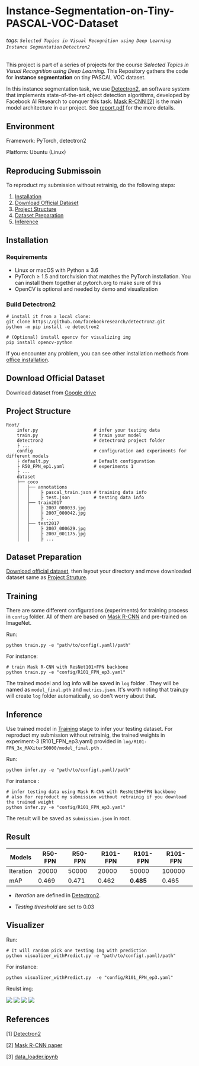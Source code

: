 # Instance-Segmentation-on-Tiny-PASCAL-VOC-Dataset

###### tags: `Selected Topics in Visual Recognition using Deep Learning` `Instance Segmentation` `Detectron2`

This project is part of a series of projects for the course *Selected Topics in Visual Recognition using Deep Learning*. This Repository gathers the code for **instance segmentation** on tiny PASCAL VOC dataset.

In this instance segmentation task, we use [Detectron2](https://github.com/facebookresearch/detectron2), an software system that implements state-of-the-art object detection algorithms, developed by Facebook AI Research to conquer this task. [Mask R-CNN [2]](https://arxiv.org/abs/1703.06870) is the main model architecture in our project. See [report.pdf](???) for the more details.

## Environment

Framework: PyTorch, detectron2

Platform: Ubuntu (Linux)

## Reproducing Submissoin
To reproduct my submission without retrainig, do the following steps:

1. [Installation](#Installation)
2. [Download Official Dataset](#Download-Official-Dataset)
3. [Project Structure](#Project-Structure)
4. [Dataset Preparation](#Dataset-Preparation)
5. [Inference](#Inference)

## Installation
### Requirements
- Linux or macOS with Python ≥ 3.6
- PyTorch ≥ 1.5 and torchvision that matches the PyTorch installation. You can install them together at pytorch.org to make sure of this
- OpenCV is optional and needed by demo and visualization

### Build Detectron2
```
# install it from a local clone:
git clone https://github.com/facebookresearch/detectron2.git
python -m pip install -e detectron2

# (Optional) install opencv for visualizing img
pip install opencv-python
```

If you encounter any problem, you can see other installation methods from [office installation](https://github.com/facebookresearch/detectron2/blob/master/INSTALL.md).

## Download Official Dataset
Download dataset from [Google drive](https://drive.google.com/drive/folders/1fGg03EdBAxjFumGHHNhMrz2sMLLH04FK)

## Project Structure
```
Root/
    infer.py                     # infer your testing data
    train.py                     # train your model
    detectron2                   # detectron2 project folder
    ├ ...
    config                       # configuration and experiments for different models
    ├ default.py                 # Default configuration
    ├ R50_FPN_ep1.yaml           # experiments 1
    ├ ...
    dataset
    ├── coco
    │   ├── annotations         
    │   │    ├ pascal_train.json # training data info
    │   │    ├ test.json         # testing data info
    │   ├── train2017 
    │   │    ├ 2007_000033.jpg
    │   │    ├ 2007_000042.jpg
    │   │    ├ ...
    │   ├── test2017
    │   │    ├ 2007_000629.jpg
    │   │    ├ 2007_001175.jpg
    │   │    ├ ...
```

## Dataset Preparation
[Download official dataset](#Download-Official-Dataset), then layout your directory and move downloaded dataset same as [Project Struture](#Project-Structure).

## Training 
There are some different configurations (experiments) for training process in ```config``` folder. All of them are based on [Mask R-CNN](https://arxiv.org/abs/1703.06870) and pre-trained on ImageNet.

Run:
```
python train.py -e "path/to/config(.yaml)/path"
```

For instance:
```
# train Mask R-CNN with ResNet101+FPN backbone 
python train.py -e "config/R101_FPN_ep3.yaml" 
```

The trained model and log info will be saved in ```log``` folder . They will be named as ```model_final.pth``` and ```metrics.json```. It's worth noting that train.py will create ```log``` folder automatically, so don't worry about that.



## Inference
Use trained model in [Training](#Training) stage to infer your testing dataset. For reproduct my submission without retrainig, the trained weights in experiment-3 (R101_FPN_ep3.yaml) provided in ```log/R101-FPN_3x_MAXiter50000/model_final.pth``` .

Run:
```
python infer.py -e "path/to/config(.yaml)/path"
```

For instance :

```
# infer testing data using Mask R-CNN with ResNet50+FPN backbone
# also for reproduct my submission without retrainig if you download the trained weight
python infer.py -e "config/R101_FPN_ep3.yaml"
```

The result will be saved as ```submission.json``` in root.

## Result

| Models   | R50-FPN| R50-FPN | R101-FPN | R101-FPN| R101-FPN|
| ------   | ------ | --------| -------- | --------| --------|
| Iteration| 20000  | 50000   | 20000    | 50000   | 100000  |
| mAP      | 0.469  | 0.471   | 0.462    | **0.485** | 0.465     |

- *Iteration* are defined in [Detectron2](https://github.com/facebookresearch/detectron2).

- *Testing threshold* are set to 0.03

## Visualizer 
Run:
```
# It will random pick one testing img with prediction 
python visualizer_withPredict.py -e "path/to/config(.yaml)/path"
```

For instance:
```
python visualizer_withPredict.py  -e "config/R101_FPN_ep3.yaml"   
```

Reulst img:

<img src="pred_result_img/pred_2008_000848.jpg" />
<img src="pred_result_img/pred_2009_002097.jpg" />
<img src="pred_result_img/pred_2010_004337.jpg" />
<img src="pred_result_img/pred_2008_003141.jpg" />

## References
[1] [Detectron2](https://github.com/facebookresearch/detectron2)

[2] [Mask R-CNN paper](https://arxiv.org/abs/1703.06870)

[3] [data_loader.ipynb](https://github.com/NCTU-VRDL/CS_IOC5008/blob/master/HW4/data_loader.ipynb)
